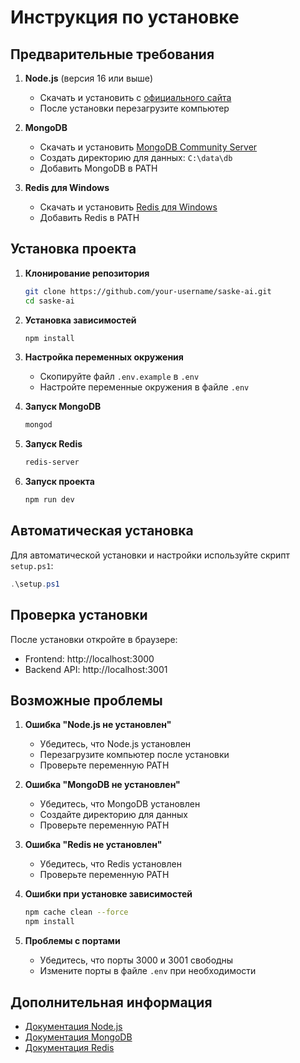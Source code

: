 # Инструкция по установке

## Предварительные требования

1. **Node.js** (версия 16 или выше)
   - Скачать и установить с [официального сайта](https://nodejs.org/)
   - После установки перезагрузите компьютер

2. **MongoDB**
   - Скачать и установить [MongoDB Community Server](https://www.mongodb.com/try/download/community)
   - Создать директорию для данных: `C:\data\db`
   - Добавить MongoDB в PATH

3. **Redis для Windows**
   - Скачать и установить [Redis для Windows](https://github.com/microsoftarchive/redis/releases)
   - Добавить Redis в PATH

## Установка проекта

1. **Клонирование репозитория**
   ```bash
   git clone https://github.com/your-username/saske-ai.git
   cd saske-ai
   ```

2. **Установка зависимостей**
   ```bash
   npm install
   ```

3. **Настройка переменных окружения**
   - Скопируйте файл `.env.example` в `.env`
   - Настройте переменные окружения в файле `.env`

4. **Запуск MongoDB**
   ```bash
   mongod
   ```

5. **Запуск Redis**
   ```bash
   redis-server
   ```

6. **Запуск проекта**
   ```bash
   npm run dev
   ```

## Автоматическая установка

Для автоматической установки и настройки используйте скрипт `setup.ps1`:

```powershell
.\setup.ps1
```

## Проверка установки

После установки откройте в браузере:
- Frontend: http://localhost:3000
- Backend API: http://localhost:3001

## Возможные проблемы

1. **Ошибка "Node.js не установлен"**
   - Убедитесь, что Node.js установлен
   - Перезагрузите компьютер после установки
   - Проверьте переменную PATH

2. **Ошибка "MongoDB не установлен"**
   - Убедитесь, что MongoDB установлен
   - Создайте директорию для данных
   - Проверьте переменную PATH

3. **Ошибка "Redis не установлен"**
   - Убедитесь, что Redis установлен
   - Проверьте переменную PATH

4. **Ошибки при установке зависимостей**
   ```bash
   npm cache clean --force
   npm install
   ```

5. **Проблемы с портами**
   - Убедитесь, что порты 3000 и 3001 свободны
   - Измените порты в файле `.env` при необходимости

## Дополнительная информация

- [Документация Node.js](https://nodejs.org/docs)
- [Документация MongoDB](https://docs.mongodb.com)
- [Документация Redis](https://redis.io/documentation) 